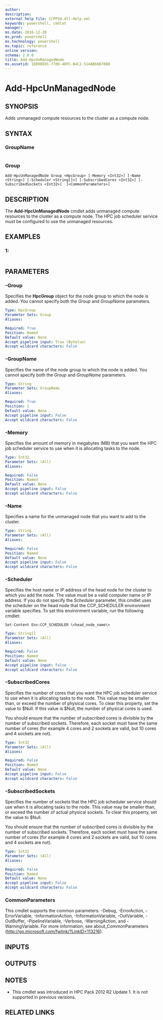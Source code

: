 ```yaml
---
author:
description:
external help file: CCPPSH.dll-Help.xml
keywords: powershell, cmdlet
manager:
ms.date: 2016-12-20
ms.prod: powershell
ms.technology: powershell
ms.topic: reference
online version:
schema: 2.0.0
title: Add-HpcUnManagedNode
ms.assetid: 1EB98E01-7709-4DFC-B4C2-514AB66B708B
---
```


# Add-HpcUnManagedNode

## SYNOPSIS
Adds unmanaged compute resources to the cluster as a compute node.

## SYNTAX

### GroupName
``` Add-HpcUnManagedNode [-GroupName] <String> [-Memory <Int32>] [-Name <String>] [-Scheduler <String[]>] [-SubscribedCores <Int32>] [-SubscribedSockets <Int32>] [<CommonParameters>]
```

### Group
```
Add-HpcUnManagedNode Group <HpcGroup> [-Memory <Int32>] [-Name <String>] [-Scheduler <String[]>] [-SubscribedCores <Int32>] [-SubscribedSockets <Int32>]  [<CommonParameters>]
```

## DESCRIPTION
The **Add-HpcUnManagedNode** cmdlet adds unmanaged compute resources to the cluster as a compute node.
The HPC job scheduler service must be configured to use the unmanaged resources.

## EXAMPLES

### 1:
```

```

## PARAMETERS

### -Group<HpcGroup>
Specifies the **HpcGroup** object for the node group to which the node is added.
You cannot specify both the *Group* and *GroupName* parameters.

```yaml
Type: HpcGroup
Parameter Sets: Group
Aliases:

Required: True
Position: Named
Default value: None
Accept pipeline input: True (ByValue)
Accept wildcard characters: False
```

### -GroupName
Specifies the name of the node group to which the node is added.
You cannot specify both the *Group* and *GroupName* parameters.

```yaml
Type: String
Parameter Sets: GroupName
Aliases:

Required: True
Position: 1
Default value: None
Accept pipeline input: False
Accept wildcard characters: False
```

### -Memory
Specifies the amount of memory in megabytes (MB) that you want the HPC job scheduler service to use when it is allocating tasks to the node.

```yaml
Type: Int32
Parameter Sets: (All)
Aliases:

Required: False
Position: Named
Default value: None
Accept pipeline input: False
Accept wildcard characters: False
```

### -Name
Specifies a name for the unmanaged node that you want to add to the cluster.

```yaml
Type: String
Parameter Sets: (All)
Aliases:

Required: False
Position: Named
Default value: None
Accept pipeline input: False
Accept wildcard characters: False
```

### -Scheduler<String>
Specifies the host name or IP address of the head node for the cluster to which you add the node.
The value must be a valid computer name or IP address.
If you do not specify the *Scheduler* parameter, this cmdlet uses the scheduler on the head node that the CCP_SCHEDULER environment variable specifies.
To set this environment variable, run the following cmdlet:

`Set-Content Env:CCP_SCHEDULER \<head_node_name\>`

```yaml
Type: String[]
Parameter Sets: (All)
Aliases:

Required: False
Position: Named
Default value: None
Accept pipeline input: False
Accept wildcard characters: False
```

### -SubscribedCores
Specifies the number of cores that you want the HPC job scheduler service to use when it is allocating tasks to the node.
This value may be smaller than, or exceed the number of physical cores.
To clear this property, set the value to $Null.
If this value is $Null, the number of physical cores is used.

You should ensure that the number of subscribed cores is divisible by the number of subscribed sockets.
Therefore, each socket must have the same number of cores (for example 4 cores and 2 sockets are valid, but 10 cores and 4 sockets are not).

```yaml
Type: Int32
Parameter Sets: (All)
Aliases:

Required: False
Position: Named
Default value: None
Accept pipeline input: False
Accept wildcard characters: False
```

### -SubscribedSockets
Specifies the number of sockets that the HPC job scheduler service should use when it is allocating tasks to the node.
This value may be smaller than, or exceed the number of actual physical sockets.
To clear this property, set the value to $Null.

You should ensure that the number of subscribed cores is divisible by the number of subscribed sockets.
Therefore, each socket must have the same number of cores (for example 4 cores and 2 sockets are valid, but 10 cores and 4 sockets are not).

```yaml
Type: Int32
Parameter Sets: (All)
Aliases:

Required: False
Position: Named
Default value: None
Accept pipeline input: False
Accept wildcard characters: False
```

### CommonParameters
This cmdlet supports the common parameters: -Debug, -ErrorAction, -ErrorVariable, -InformationAction, -InformationVariable, -OutVariable, -OutBuffer, -PipelineVariable, -Verbose, -WarningAction, and -WarningVariable. For more information, see about_CommonParameters (http://go.microsoft.com/fwlink/?LinkID=113216).

## INPUTS

## OUTPUTS

## NOTES
* This cmdlet was introduced in HPC Pack 2012 R2 Update 1. It is not supported in previous versions.

## RELATED LINKS
